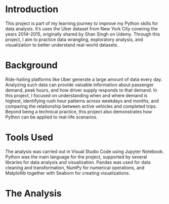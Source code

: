 # Introduction

This project is part of my learning journey to improve my Python skills for data analysis. It’s uses the Uber dataset from New York City covering the years 2014–2015, originally shared by Shan Singh on Udemy. Through this project, I aim to practice data wrangling, exploratory analysis, and visualization to better understand real-world datasets.

# Background

Ride-hailing platforms like Uber generate a large amount of data every day. Analyzing such data can provide valuable information about passenger demand, peak hours, and how driver supply responds to that demand. In this project, I focused on understanding when and where demand is highest, identifying rush hour patterns across weekdays and months, and comparing the relationship between active vehicles and completed trips. Beyond being a technical practice, this project also demonstrates how Python can be applied to real-life scenarios.

# Tools Used

The analysis was carried out in Visual Studio Code using Jupyter Notebook. Python was the main language for the project, supported by several libraries for data analysis and visualization. Pandas was used for data cleaning and transformation, NumPy for numerical operations, and Matplotlib together with Seaborn for creating visualizations.

# The Analysis


